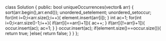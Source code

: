 class Solution {
public:
    bool uniqueOccurrences(vector<int>& arr) {
        sort(arr.begin(),arr.end());
        unordered_set<int>element;
        unordered_set<int>occur;
        for(int i=0;i<arr.size();i++){
            element.insert(arr[i]);
        }
        int ac=1;
        for(int i=0;i<arr.size()-1;i++){
            if(arr[i]==arr[i+1]){
                ac++;
            }
            if(arr[i]!=arr[i+1]){
                occur.insert(ac);
                ac=1;
            }
        }
        occur.insert(ac);
        if(element.size()==occur.size()){
            return true;
        }else{
            return false;
        } 
    }
};
